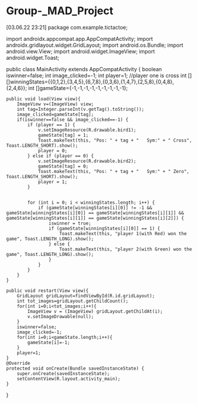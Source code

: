 # Group-_MAD_Project
 [03.06.22 23:21]
package com.example.tictactoe;


import androidx.appcompat.app.AppCompatActivity;
import androidx.gridlayout.widget.GridLayout;
import android.os.Bundle;
import android.view.View;
import android.widget.ImageView;
import android.widget.Toast;

public class MainActivity extends AppCompatActivity {
    boolean iswinner=false;
    int image_clicked=-1;
    int player=1;  //player one is cross
    int [][]winningStates={{0,1,2},{3,4,5},{6,7,8},{0,3,6},{1,4,7},{2,5,8},{0,4,8},{2,4,6}};
    int []gameState={-1,-1,-1,-1,-1,-1,-1,-1,-1};
    
    public void load(View view){
        ImageView v=(ImageView) view;
        int tag=Integer.parseInt(v.getTag().toString());
        image_clicked=gameState[tag];
        if(iswinner==false && image_clicked==-1) {
            if (player == 1) {
                v.setImageResource(R.drawable.bird1);
                gameState[tag] = 1;
                Toast.makeText(this, "Pos: " + tag + "   Sym:" + " Cross", Toast.LENGTH_SHORT).show();
                player = 0;
            } else if (player == 0) {
                v.setImageResource(R.drawable.bird2);
                gameState[tag] = 0;
                Toast.makeText(this, "Pos: " + tag + "   Sym:" + " Zero", Toast.LENGTH_SHORT).show();
                player = 1;
            }
            

            for (int i = 0; i < winningStates.length; i++) {
                if (gameState[winningStates[i][0]] != -1 && gameState[winningStates[i][0]] == gameState[winningStates[i][1]] && gameState[winningStates[i][1]] == gameState[winningStates[i][2]]) {
                    iswinner = true;
                    if (gameState[winningStates[i][0]] == 1) {
                        Toast.makeText(this, "player 1(with Red) won the game", Toast.LENGTH_LONG).show();
                    } else {
                        Toast.makeText(this, "player 2(with Green) won the game", Toast.LENGTH_LONG).show();
                    }
                }
            }
        }
    }
    
    public void restart(View view){
        GridLayout gridLayout=findViewById(R.id.gridLayout);
        int tot_images=gridLayout.getChildCount();
        for(int i=0;i<tot_images;i++){
            ImageView v = (ImageView) gridLayout.getChildAt(i);
            v.setImageDrawable(null);
        }
        iswinner=false;
        image_clicked=-1;
        for(int i=0;i<gameState.length;i++){
            gameState[i]=-1;
        }
        player=1;
    }
    @Override
    protected void onCreate(Bundle savedInstanceState) {
        super.onCreate(savedInstanceState);
        setContentView(R.layout.activity_main);
    }
}
